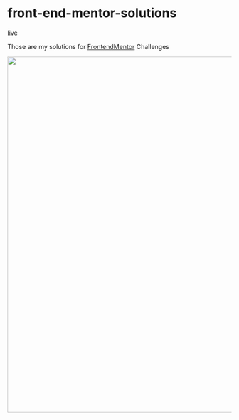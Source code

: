 # front-end-mentor-solutions


[live](https://dwddgsz-front-end-mentor-challenges.netlify.app)


Those are my solutions for [FrontendMentor](https://loving-shockley-d8b9be.netlify.app) Challenges


<img src="images/website.png" width=800 >
